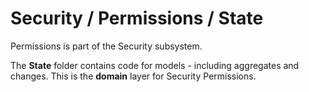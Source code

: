 # Security / Permissions / State

Permissions is part of the Security subsystem.
  
The **State** folder contains code for models - including aggregates and changes. This is the **domain** layer for Security Permissions.
